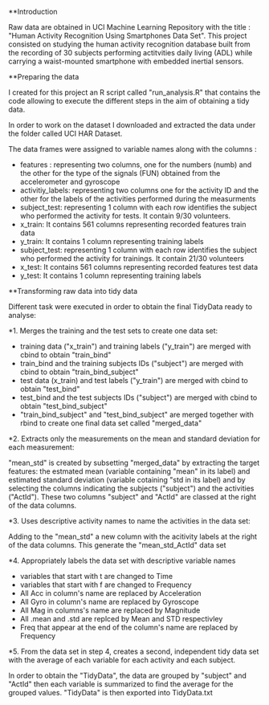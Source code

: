 **Introduction

Raw data are obtained in UCI Machine Learning Repository with the title : "Human Activity Recognition Using Smartphones Data Set". 
This project consisted on studying the human activity recognition database built from the recording of 30 subjects performing actitvities daily living (ADL) while carrying a waist-mounted smartphone with embedded inertial sensors. 

**Preparing the data

I created for this project an R script called "run_analysis.R" that contains the code allowing to execute the different steps in the aim of obtaining a tidy data. 

In order to work on the dataset I downloaded and extracted the data under the folder called UCI HAR Dataset. 

The data frames were assigned to variable names along with the columns : 
- features : representing two columns, one for the numbers (numb) and the other for the type of the signals (FUN) obtained from the accelerometer and gyroscope
- activitiy_labels: representing two columns one for the activity ID and the other for the labels of the activities performed during the measurments
-  subject_test: representing 1 column with each row identifies the subject who performed the activity for tests. It contain 9/30 volunteers.
-  x_train: It contains 561 columns representing recorded features train data
-  y_train: It contains 1 column representing training labels 
-  subject_test: representing 1 column with each row identifies the subject who performed the activity for trainings. It contain 21/30 volunteers
-  x_test: It contains 561 columns representing recorded features test data
-  y_test: It contains 1 column representing training labels 

**Transforming raw data into tidy data

Different task were executed in order to obtain the final TidyData ready to analyse:

*1. Merges the training and the test sets to create one data set:
 
- training data ("x_train") and training labels ("y_train") are merged with cbind to obtain "train_bind"
- train_bind and the training subjects IDs ("subject") are merged with cbind to obtain "train_bind_subject"
- test data (x_train) and test labels ("y_train") are merged with cbind to obtain "test_bind"
- test_bind and the test subjects IDs ("subject") are merged with cbind to obtain "test_bind_subject"
- "train_bind_subject" and "test_bind_subject" are merged together with rbind to create one final data set called "merged_data"

*2. Extracts only the measurements on the mean and standard deviation for each measurement:

"mean_std" is created by subsetting "merged_data" by extracting the target features: the estmated mean (variable containing "mean" in its label) and estimated standard deviation (variable cotaining "std in its label) and by selecting the columns indicating the subjects ("subject") and the activities ("ActId"). These two columns "subject" and "ActId" are classed at the right of the data columns.

*3. Uses descriptive activity names to name the activities in the data set:

Adding to the "mean_std" a new column with the acitivity labels at the right of the data columns. This generate the "mean_std_ActId" data set

*4. Appropriately labels the data set with descriptive variable names

- variables that start with t are changed to Time
- variables that start with f are changed to Frequency 
- All Acc in column's name are replaced by Acceleration
- All Gyro in column's name are replaced by Gyroscope
- All Mag in columns's name are replaced by Magnitude
- All .mean and .std are replced by Mean and STD respectivley 
- Freq that appear at the end of the column's name are replaced by Frequency

*5. From the data set in step 4, creates a second, independent tidy data set with the average of each variable for each activity and each subject.

In order to obtain the "TidyData", the data are grouped by "subject" and "ActId" then each variable is summarized to find the average for the grouped values. "TidyData" is then exported into TidyData.txt 

